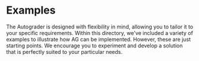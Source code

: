 # Examples

The Autograder is designed with flexibility in mind, allowing you to tailor it to your specific requirements. Within this directory, we've included a variety of examples to illustrate how AG can be implemented. However, these are just starting points. We encourage you to experiment and develop a solution that is perfectly suited to your particular needs.